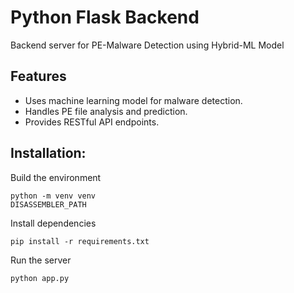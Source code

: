 # Python Flask Backend

Backend server for PE-Malware Detection using Hybrid-ML Model

## Features

- Uses machine learning model for malware detection.
- Handles PE file analysis and prediction.
- Provides RESTful API endpoints.

## Installation:

Build the environment

    python -m venv venv
    DISASSEMBLER_PATH

Install dependencies

    pip install -r requirements.txt

Run the server

    python app.py
